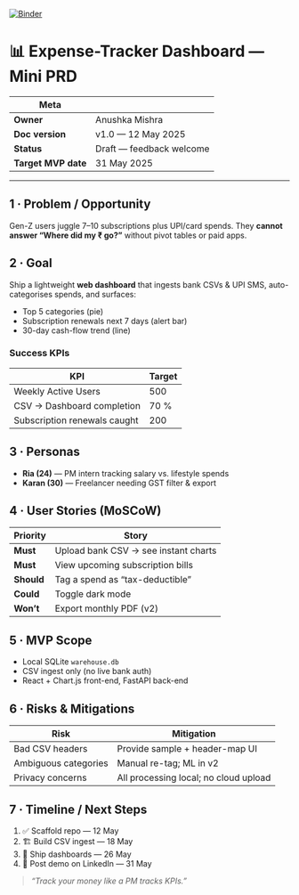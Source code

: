 [![Binder](https://mybinder.org/badge_logo.svg)](https://mybinder.org/v2/gh/anushka-001/expense-tracker-dashboard/HEAD?labpath=notebooks/expense_tracker.ipynb)





# 📊 Expense-Tracker Dashboard — Mini PRD

| **Meta**             | |
|----------------------|--------------------------------------|
| **Owner**            | Anushka Mishra |
| **Doc version**      | v1.0 — 12 May 2025 |
| **Status**           | Draft — feedback welcome |
| **Target MVP date**  | 31 May 2025 |

---

## 1 · Problem / Opportunity
Gen-Z users juggle 7–10 subscriptions plus UPI/card spends. They **cannot answer “Where did my ₹ go?”** without pivot tables or paid apps.

## 2 · Goal
Ship a lightweight **web dashboard** that ingests bank CSVs & UPI SMS, auto-categorises spends, and surfaces:

* Top 5 categories (pie)  
* Subscription renewals next 7 days (alert bar)  
* 30-day cash-flow trend (line)

### Success KPIs

| KPI                           | Target |
|-------------------------------|--------|
| Weekly Active Users           | 500    |
| CSV → Dashboard completion    | 70 %   |
| Subscription renewals caught  | 200    |

## 3 · Personas
* **Ria (24)** — PM intern tracking salary vs. lifestyle spends  
* **Karan (30)** — Freelancer needing GST filter & export

## 4 · User Stories (MoSCoW)

| Priority | Story                                       |
|----------|---------------------------------------------|
| **Must** | Upload bank CSV → see instant charts        |
| **Must** | View upcoming subscription bills            |
| **Should**| Tag a spend as “tax-deductible”            |
| **Could**| Toggle dark mode                            |
| **Won’t**| Export monthly PDF (v2)                     |

## 5 · MVP Scope
* Local SQLite `warehouse.db`  
* CSV ingest only (no live bank auth)  
* React + Chart.js front-end, FastAPI back-end  

## 6 · Risks & Mitigations

| Risk                   | Mitigation                           |
|------------------------|--------------------------------------|
| Bad CSV headers        | Provide sample + header-map UI       |
| Ambiguous categories   | Manual re-tag; ML in v2              |
| Privacy concerns       | All processing local; no cloud upload|

## 7 · Timeline / Next Steps
1. ✅ Scaffold repo — 12 May  
2. 🏗️ Build CSV ingest — 18 May  
3. 🎨 Ship dashboards — 26 May  
4. 📢 Post demo on LinkedIn — 31 May  

> _“Track your money like a PM tracks KPIs.”_
